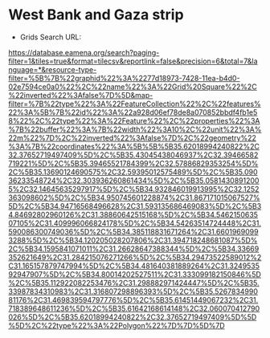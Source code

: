 # West Bank and Gaza strip

* Grids Search URL: 

https://database.eamena.org/search?paging-filter=1&tiles=true&format=tilecsv&reportlink=false&precision=6&total=7&language=*&resource-type-filter=%5B%7B%22graphid%22%3A%2277d18973-7428-11ea-b4d0-02e7594ce0a0%22%2C%22name%22%3A%22Grid%20Square%22%2C%22inverted%22%3Afalse%7D%5D&map-filter=%7B%22type%22%3A%22FeatureCollection%22%2C%22features%22%3A%5B%7B%22id%22%3A%22a928d06ef78de8a070852bbdf4fb1e58%22%2C%22type%22%3A%22Feature%22%2C%22properties%22%3A%7B%22buffer%22%3A%7B%22width%22%3A10%2C%22unit%22%3A%22m%22%7D%2C%22inverted%22%3Afalse%7D%2C%22geometry%22%3A%7B%22coordinates%22%3A%5B%5B%5B35.62018994240822%2C32.37652719497409%5D%2C%5B35.43045438046937%2C32.39466582719221%5D%2C%5B35.39465521784399%2C32.57886829353254%5D%2C%5B35.13690124690575%2C32.59395012575489%5D%2C%5B35.09036233548724%2C32.303936260861434%5D%2C%5B35.05814308912005%2C32.14645635297917%5D%2C%5B34.932846019913995%2C32.1252363098602%5D%2C%5B34.950745601228874%2C31.867171015067527%5D%2C%5B34.94716568496628%2C31.593135686469083%5D%2C%5B34.84692802960126%2C31.38860642515168%5D%2C%5B34.546215063507105%2C31.409996066824178%5D%2C%5B34.54263514724448%2C31.590086300749036%5D%2C%5B34.385118831671264%2C31.66019690993288%5D%2C%5B34.120205028207806%2C31.394718248681087%5D%2C%5B34.1595841071011%2C31.26628647388344%5D%2C%5B34.33669352621649%2C31.284215076271266%5D%2C%5B34.29473522589012%2C31.165157879747994%5D%2C%5B34.481640381889264%2C31.324953592947907%5D%2C%5B34.80014202527511%2C31.333099182150846%5D%2C%5B35.112922082253476%2C31.298882971424447%5D%2C%5B35.33987834310983%2C31.316807298896393%5D%2C%5B35.526783499081176%2C31.469839594797776%5D%2C%5B35.61451449067232%2C31.718389648611236%5D%2C%5B35.61642168614148%2C32.060070412790026%5D%2C%5B35.62018994240822%2C32.37652719497409%5D%5D%5D%2C%22type%22%3A%22Polygon%22%7D%7D%5D%7D